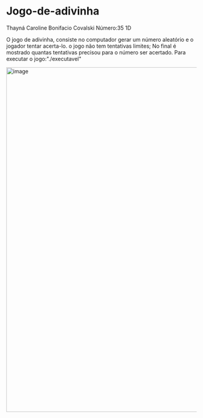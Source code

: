 # Jogo-de-adivinha
Thayná Caroline Bonifacio Covalski    Número:35    1D

O jogo de adivinha, consiste no computador gerar um número aleatório e o jogador tentar acerta-lo.
o jogo não tem tentativas limites; No final é mostrado quantas tentativas precisou para o número ser acertado.
Para executar o jogo:"./executavel"

<img width="1913" height="913" alt="image" src="https://github.com/user-attachments/assets/5be665af-32d3-4e74-aad5-71c9a2fe05df" />

